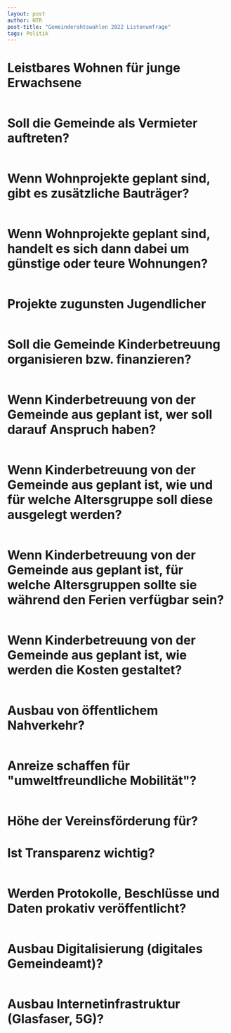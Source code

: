```yaml
---
layout: post
author: HTR
post-title: "Gemeinderahtswahlen 2022 Listenumfrage"
tags: Politik
---
```

<link rel="stylesheet" href="{{ layout.post_assets | liquify }}/css/post.css">

# Leistbares Wohnen für junge Erwachsene

<table id="table_2"></table>
<ul id="legend-container-2"> </ul>
<canvas id="leistbaresWohnenChart"> </canvas>
<div id="leistbaresWohnenOptional"> </div>

# Soll die Gemeinde als Vermieter auftreten?

<table id="table_4"></table>
<ul id="legend-container-4"> </ul>
<canvas id="gemeindeVermieter"> </canvas>
<div id="gemeindeVermieterOptional"> </div>

# Wenn Wohnprojekte geplant sind, gibt es zusätzliche Bauträger?

<table id="table_6"></table>

# Wenn Wohnprojekte geplant sind, handelt es sich dann dabei um günstige oder teure Wohnungen?

<table id="table_7"></table>
<ul id="legend-container-7"> </ul>
<canvas id="teureGuensiteWohnungen"> </canvas>
<div id="teureGuensiteWohnungenOptional"> </div>

# Projekte zugunsten Jugendlicher

<table id="table_9"></table>
<ul id="legend-container-9"> </ul>
<canvas id="projekteJugendliche"> </canvas>
<div id="projekteJugendlicheOptional"> </div>

# Soll die Gemeinde Kinderbetreuung organisieren bzw. finanzieren?

<table id="table_11"></table>
<ul id="legend-container-11"> </ul>
<canvas id="gemeindeKinder"> </canvas>
<div id="gemeindeKinderOptional"> </div>

# Wenn Kinderbetreuung von der Gemeinde aus  geplant ist, wer soll darauf Anspruch haben?

<table id="table_13"></table>
<ul id="legend-container-13"> </ul>
<canvas id="kinderAnspruch"> </canvas>

# Wenn Kinderbetreuung von der Gemeinde aus geplant ist,  wie und für welche Altersgruppe soll diese ausgelegt werden? 

<table id="table_14"></table>

# Wenn Kinderbetreuung von der Gemeinde aus geplant ist, für welche Altersgruppen sollte sie während den Ferien verfügbar sein?

<table id="table_15"></table>

# Wenn Kinderbetreuung von der Gemeinde aus  geplant ist, wie werden die Kosten gestaltet?

<table id="table_16"></table>
<ul id="legend-container-16"> </ul>
<canvas id="kinderKosten"> </canvas>
<div id="kinderKostenOptional"> </div>

# Ausbau von öffentlichem Nahverkehr?

<table id="table_18"></table>
<ul id="legend-container-18"> </ul>
<canvas id="ausbauOeffi"> </canvas>
<div id="ausbauOeffiOptional"> </div>

# Anreize  schaffen für "umweltfreundliche Mobilität"?

<table id="table_20"></table>
<ul id="legend-container-20"> </ul>
<canvas id="anreizOeffi"> </canvas>
<div id="anreizOeffiOptional"> </div>

# Höhe der Vereinsförderung für?

# Ist Transparenz wichtig?

<table id="table_31"></table>
<ul id="legend-container-31"> </ul>
<canvas id="transparenz"> </canvas>
<div id="transparenzOptional"> </div>

# Werden Protokolle, Beschlüsse und Daten prokativ veröffentlicht?

<table id="table_33"></table>
<ul id="legend-container-33"> </ul>
<canvas id="datenVeroeffentlichen"> </canvas>
<div id="datenVeroeffentlichenOptional"> </div>

# Ausbau Digitalisierung (digitales Gemeindeamt)?

<table id="table_35"></table>
<ul id="legend-container-35"> </ul>
<canvas id="digitalesGemeindeamt"> </canvas>
<div id="digitalesGemeindeamtOptional"> </div>

# Ausbau Internetinfrastruktur (Glasfaser, 5G)?

<table id="table_37"></table>
<ul id="legend-container-37"> </ul>
<canvas id="ausbauInternet5G"> </canvas>

<canvas id="test"> </canvas>

<script src="https://cdnjs.cloudflare.com/ajax/libs/Chart.js/3.7.1/chart.min.js" integrity="sha512-QSkVNOCYLtj73J4hbmVoOV6KVZuMluZlioC+trLpewV8qMjsWqlIQvkn1KGX2StWvPMdWGBqim1xlC8krl1EKQ==" crossorigin="anonymous" referrerpolicy="no-referrer"></script>
<script src="https://cdnjs.cloudflare.com/ajax/libs/PapaParse/5.3.1/papaparse.min.js" integrity="sha512-EbdJQSugx0nVWrtyK3JdQQ/03mS3Q1UiAhRtErbwl1YL/+e2hZdlIcSURxxh7WXHTzn83sjlh2rysACoJGfb6g==" crossorigin="anonymous" referrerpolicy="no-referrer"></script>
<script src="{{ layout.post_assets | liquify }}/js/post.js"></script>